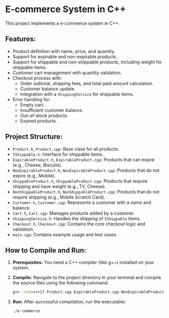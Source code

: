# E-commerce System in C++

This project implements a  e-commerce system in C++.

## Features:
- Product definition with name, price, and quantity.
- Support for expirable and non-expirable products.
- Support for shippable and non-shippable products, including weight for shippable items.
- Customer cart management with quantity validation.
- Checkout process with:
    - Order subtotal, shipping fees, and total paid amount calculation.
    - Customer balance update.
    - Integration with a `ShippingService` for shippable items.
- Error handling for:
    - Empty cart.
    - Insufficient customer balance.
    - Out-of-stock products.
    - Expired products.

## Project Structure:
- `Product.h`, `Product.cpp`: Base class for all products.
- `IShippable.h`: Interface for shippable items.
- `ExpirableProduct.h`, `ExpirableProduct.cpp`: Products that can expire (e.g., Cheese, Biscuits).
- `NonExpirableProduct.h`, `NonExpirableProduct.cpp`: Products that do not expire (e.g., Mobile).
- `ShippableProduct.h`, `ShippableProduct.cpp`: Products that require shipping and have weight (e.g., TV, Cheese).
- `NonShippableProduct.h`, `NonShippableProduct.cpp`: Products that do not require shipping (e.g., Mobile Scratch Card).
- `Customer.h`, `Customer.cpp`: Represents a customer with a name and balance.
- `Cart.h`, `Cart.cpp`: Manages products added by a customer.
- `ShippingService.h`: Handles the shipping of `IShippable` items.
- `Checkout.h`, `Checkout.cpp`: Contains the core checkout logic and validation.
- `main.cpp`: Contains example usage and test cases.

## How to Compile and Run:

1.  **Prerequisites:**
    You need a C++ compiler (like g++) installed on your system.

2.  **Compile:**
    Navigate to the project directory in your terminal and compile the source files using the following command:
    ```bash
    g++ -std=c++17 Product.cpp ExpirableProduct.cpp NonExpirableProduct.cpp ShippableProduct.cpp NonShippableProduct.cpp Customer.cpp Cart.cpp Checkout.cpp main.cpp -o e-commerce
    ```

3.  **Run:**
    After successful compilation, run the executable:
    ```bash
    ./e-commerce
    ```

